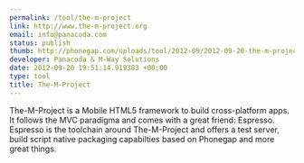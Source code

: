 ```yaml
--- 
permalink: /tool/the-m-project
link: http://www.the-m-project.org
email: info@panacoda.com
status: publish
thumb: http://phonegap.com/uploads/tool/2012-09/2012-09-20-the-m-project.png
developer: Panacoda & M-Way Solutions
date: 2012-09-20 19:51:14.919383 +00:00
type: tool
title: The-M-Project
---
```


The-M-Project is a Mobile HTML5 framework to build cross-platform apps. It follows the MVC paradigma and comes with a great friend: Espresso. Espresso is the toolchain around The-M-Project and offers a test server, build script native packaging capabilties based on Phonegap and more great things.

